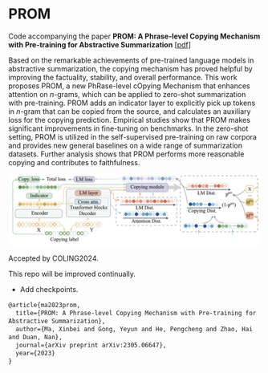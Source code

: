 # PROM
Code accompanying the paper **PROM: A Phrase-level Copying Mechanism with Pre-training for Abstractive Summarization** [[pdf]](https://arxiv.org/abs/2305.06647)

Based on the remarkable achievements of pre-trained language models in abstractive summarization, the copying mechanism has proved helpful by improving
the factuality, stability, and overall performance.
This work proposes PROM, a new PhRase-level cOpying Mechanism that enhances attention on $n$-grams, which can be applied to zero-shot summarization with pre-training.
PROM adds an indicator layer to explicitly pick up tokens in $n$-gram that can be copied from the source, and calculates an auxiliary loss for the copying prediction. 
Empirical studies show that PROM makes significant improvements in fine-tuning on benchmarks.
In the zero-shot setting, PROM is utilized in the self-supervised pre-training on raw corpora and provides new general baselines on a wide range of summarization datasets.
Further analysis shows that PROM performs more reasonable copying and contributes to faithfulness. 

![](prom_overview.png)

Accepted by COLING2024.

This repo will be improved continually.

- Add checkpoints.

```
@article{ma2023prom,
  title={PROM: A Phrase-level Copying Mechanism with Pre-training for Abstractive Summarization},
  author={Ma, Xinbei and Gong, Yeyun and He, Pengcheng and Zhao, Hai and Duan, Nan},
  journal={arXiv preprint arXiv:2305.06647},
  year={2023}
}
```
